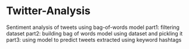 # Twitter-Analysis
Sentiment analysis of tweets using bag-of-words model
part1: filtering dataset
part2: building bag of words model using dataset and pickling it
part3: using model to predict tweets extracted using keyword hashtags
